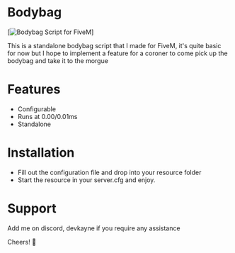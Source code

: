 # Bodybag 
[![Bodybag Script for FiveM](https://youtu.be/QSaue2GBnYQ)]

This is a standalone bodybag script that I made for FiveM, it's quite basic for now but I hope to implement a feature for a coroner to come pick up the bodybag and take it to the morgue

# Features
- Configurable
- Runs at 0.00/0.01ms
- Standalone

# Installation
- Fill out the configuration file and drop into your resource folder
- Start the resource in your server.cfg and enjoy.

# Support
Add me on discord, devkayne if you require any assistance

Cheers! 🍻
